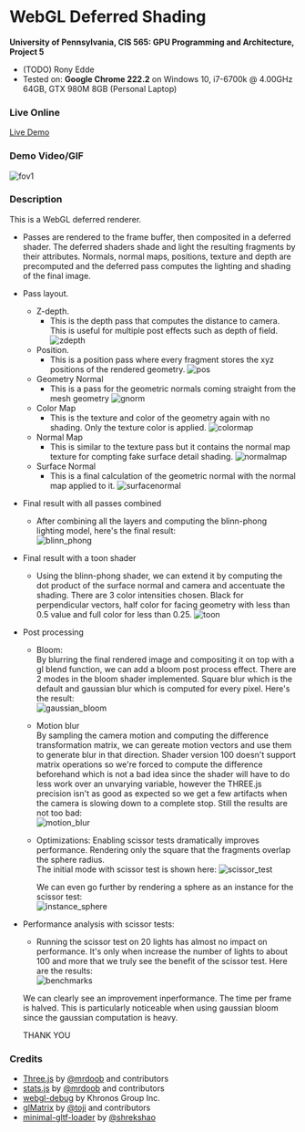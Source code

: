 WebGL Deferred Shading
======================

**University of Pennsylvania, CIS 565: GPU Programming and Architecture, Project 5**

* (TODO) Rony Edde
* Tested on: **Google Chrome 222.2** on
  Windows 10, i7-6700k @ 4.00GHz 64GB, GTX 980M 8GB (Personal Laptop)

### Live Online
[Live Demo](http://www.3dde.com/webgl/Project5-WebGL-Deferred-Shading-with-glTF/index.html)

### Demo Video/GIF
![fov1](./img/layers.gif)

### Description
This is a WebGL deferred renderer.
  * Passes are rendered to the frame buffer, then composited in a deferred shader.
  The deferred shaders shade and light the resulting fragments by their attributes.
  Normals, normal maps, positions, texture and depth are precomputed and the deferred
  pass computes the lighting and shading of the final image.
  
  * Pass layout.
    * Z-depth.
      * This is the depth pass that computes the distance to camera.  This is useful
      for multiple post effects such as depth of field.
      ![zdepth](./img/depth.png)
    * Position.
      * This is a position pass where every fragment stores the xyz positions of the rendered geometry.
      ![pos](./img/position.png)
    * Geometry Normal
      * This is a pass for the geometric normals coming straight from the mesh geometry
      ![gnorm](./img/geometry_normal.png)
    * Color Map
      * This is the texture and color of the geometry again with no shading.  Only the texture color is applied.
      ![colormap](./img/colormap.png)
    * Normal Map
      * This is similar to the texture pass but it contains the normal map texture for compting fake surface detail shading.
      ![normalmap](./img/normalamap.png)
    * Surface Normal
      * This is a final calculation of the geometric normal with the normal map applied to it.
      ![surfacenormal](./img/surface_normal.png)
    
  * Final result with all passes combined
    * After combining all the layers and computing the blinn-phong lighting model, here's the final result:  
      ![blinn_phong](./img/blinn_phong.png)
      
  * Final result with a toon shader
    * Using the blinn-phong shader, we can extend it by computing the dot product of the surface normal and camera and accentuate the shading.  There are 3 color intensities chosen.  Black for perpendicular vectors, half color for facing geometry with less than 0.5 value and full color for less than 0.25.
       ![toon](./img/toon.png)

  * Post processing
    * Bloom:  
      By blurring the final rendered image and compositing it on top with a gl blend function, we can add a bloom post process effect.
      There are 2 modes in the bloom shader implemented.  Square blur which is the default and gaussian blur which is computed for every       pixel. 
      Here's the result:  
      ![gaussian_bloom](./img/gaussian_bloom.png)
      
    * Motion blur  
      By sampling the camera motion and computing the difference transformation matrix, we can gereate motion vectors and use them to  generate blur in that direction.  Shader version 100 doesn't support matrix operations so we're forced to compute the difference beforehand which is not a bad idea since the shader will have to do less work over an unvarying variable, however the THREE.js precision isn't as good as expected so we get a few artifacts when the camera is slowing down to a complete stop.  Still the results are not too bad:  
      ![motion_blur](./img/motion_blur.png)
      
     
     * Optimizations:
       Enabling scissor tests dramatically improves performance.  Rendering only the square that the fragments overlap the sphere radius.  
       The initial mode with scissor test is shown here: 
       ![scissor_test](./img/scissor_test.png)
       
       We can even go further by rendering a sphere as an instance for the scissor test:  
       ![instance_sphere](./img/instance_sphere.png)
       
       
  * Performance analysis with scissor tests:  
    * Running the scissor test on 20 lights has almost no impact on performance.  It's only when increase the number of lights to about 100 and more that we truly see the benefit of the scissor test.  Here are the results:  
    ![benchmarks](./img/benchmarks.png)  
    
    We can clearly see an improvement inperformance.  The time per frame is halved.  This is particularly noticeable when using gaussian bloom since the gaussian computation is heavy.
    
    
    THANK YOU
    
    
    
    
### Credits

* [Three.js](https://github.com/mrdoob/three.js) by [@mrdoob](https://github.com/mrdoob) and contributors
* [stats.js](https://github.com/mrdoob/stats.js) by [@mrdoob](https://github.com/mrdoob) and contributors
* [webgl-debug](https://github.com/KhronosGroup/WebGLDeveloperTools) by Khronos Group Inc.
* [glMatrix](https://github.com/toji/gl-matrix) by [@toji](https://github.com/toji) and contributors
* [minimal-gltf-loader](https://github.com/shrekshao/minimal-gltf-loader) by [@shrekshao](https://github.com/shrekshao)
